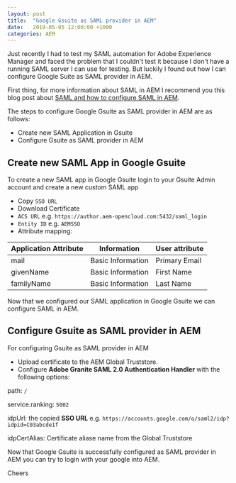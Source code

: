 ```yaml
---
layout: post
title:  "Google Gsuite as SAML provider in AEM"
date:   2019-05-05 12:00:00 +1000
categories: AEM
---
```


Just recently I had to test my SAML automation for Adobe Experience Manager and faced the problem that I couldn't test it because I don't have a running SAML server I can use for testing. But luckily I found out how I can configure Google Suite as SAML provider in AEM.

<!--excerpts-->

First thing, for more information about SAML in AEM I recommend you this blog post about [SAML and how to configure SAML in AEM](https://shinesolutions.com/2018/12/03/sso-with-saml-authentication-using-shibboleth-idp/).

The steps to configure Google Gsuite as SAML provider in AEM are as follows:

* Create new SAML Application in Gsuite
* Configure Gsuite as SAML provider in AEM

## Create new SAML App in Google Gsuite

To create a new SAML app in Google Gsuite login to your Gsuite Admin account and create a new custom SAML app

* Copy `SSO URL`
* Download Certificate
* `ACS URL` e.g. `https://author.aem-opencloud.com:5432/saml_login`
* `Entity ID` e.g. `AEMSSO`
* Attribute mapping:

|Application Attribute       |Information | User attribute|
| ---|---|---|
| mail       | Basic Information | Primary Email |
| givenName       | Basic Information | First Name |
| familyName       | Basic Information | Last Name |

Now that we configured our SAML application in Google Gsuite we can configure SAML in AEM.

## Configure Gsuite as SAML provider in AEM

For configuring Gsuite as SAML provider in AEM
* Upload certificate to the AEM Global Truststore.
* Configure **Adobe Granite SAML 2.0 Authentication Handler** with the following options:

path: `/`

service.ranking: `5002`

idpUrl: the copied **SSO URL** e.g. `https://accounts.google.com/o/saml2/idp?idpid=C03abcde1f`

idpCertAlias: Certificate aliase name from the Global Truststore


Now that Google Gsuite is successfully configured as SAML provider in AEM you can try to login with your google into AEM.

Cheers
